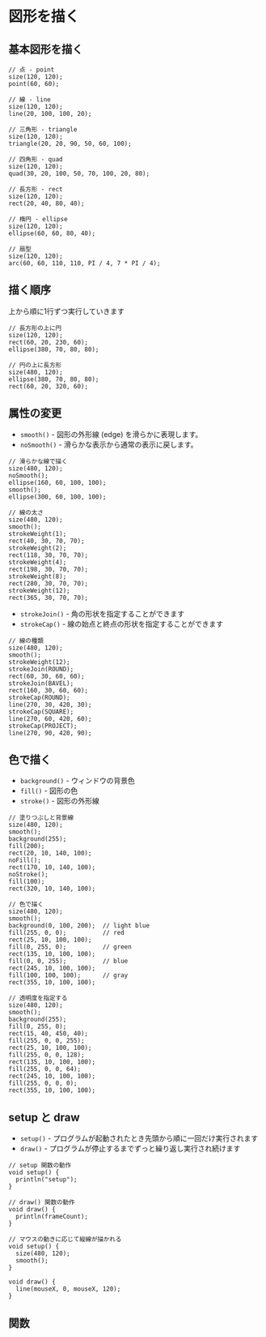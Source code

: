 # 図形を描く
## 基本図形を描く
```processing
// 点 - point
size(120, 120);
point(60, 60);
```

```processing
// 線 - line
size(120, 120);
line(20, 100, 100, 20);
```

```processing
// 三角形 - triangle
size(120, 120);
triangle(20, 20, 90, 50, 60, 100);
```

```processing
// 四角形 - quad
size(120, 120);
quad(30, 20, 100, 50, 70, 100, 20, 80);
```

```processing
// 長方形 - rect
size(120, 120);
rect(20, 40, 80, 40);
```

```processing
// 楕円 - ellipse
size(120, 120);
ellipse(60, 60, 80, 40);
```

```processing
// 扇型
size(120, 120);
arc(60, 60, 110, 110, PI / 4, 7 * PI / 4);
```

## 描く順序
上から順に1行ずつ実行していきます

```processing
// 長方形の上に円
size(120, 120);
rect(60, 20, 230, 60);
ellipse(380, 70, 80, 80);
```

```processing
// 円の上に長方形
size(480, 120);
ellipse(380, 70, 80, 80);
rect(60, 20, 320, 60);
```

## 属性の変更

- `smooth()` - 図形の外形線 (edge) を滑らかに表現します。
- `noSmooth()` - 滑らかな表示から通常の表示に戻します。

```processing
// 滑らかな線で描く
size(480, 120);
noSmooth();
ellipse(160, 60, 100, 100);
smooth();
ellipse(300, 60, 100, 100);
```

```processing
// 線の太さ
size(480, 120);
smooth();
strokeWeight(1);
rect(40, 30, 70, 70);
strokeWeight(2);
rect(118, 30, 70, 70);
strokeWeight(4);
rect(198, 30, 70, 70);
strokeWeight(8);
rect(280, 30, 70, 70);
strokeWeight(12);
rect(365, 30, 70, 70);
```

- `strokeJoin()` - 角の形状を指定することができます
- `strokeCap()` - 線の始点と終点の形状を指定することができます

```processing
// 線の種類
size(480, 120);
smooth();
strokeWeight(12);
strokeJoin(ROUND);
rect(60, 30, 60, 60);
strokeJoin(BAVEL);
rect(160, 30, 60, 60);
strokeCap(ROUND);
line(270, 30, 420, 30);
strokeCap(SQUARE);
line(270, 60, 420, 60);
strokeCap(PROJECT);
line(270, 90, 420, 90);
```

## 色で描く
- `background()` - ウィンドウの背景色
- `fill()` - 図形の色
- `stroke()` - 図形の外形線

```processing
// 塗りつぶしと背景線
size(480, 120);
smooth();
background(255);
fill(200);
rect(20, 10, 140, 100);
noFill();
rect(170, 10, 140, 100);
noStroke();
fill(100);
rect(320, 10, 140, 100);
```

```processing
// 色で描く
size(480, 120);
smooth();
background(0, 100, 200);  // light blue
fill(255, 0, 0);          // red
rect(25, 10, 100, 100);
fill(0, 255, 0);          // green
rect(135, 10, 100, 100);
fill(0, 0, 255);          // blue
rect(245, 10, 100, 100);
fill(100, 100, 100);      // gray
rect(355, 10, 100, 100);
```

```processing
// 透明度を指定する
size(480, 120);
smooth();
background(255);
fill(0, 255, 0);
rect(15, 40, 450, 40);
fill(255, 0, 0, 255);
rect(25, 10, 100, 100);
fill(255, 0, 0, 128);
rect(135, 10, 100, 100);
fill(255, 0, 0, 64);
rect(245, 10, 100, 100);
fill(255, 0, 0, 0);
rect(355, 10, 100, 100);
```

## setup と draw
- `setup()` - プログラムが起動されたとき先頭から順に一回だけ実行されます
- `draw()` - プログラムが停止するまでずっと繰り返し実行され続けます

```processing
// setup 関数の動作
void setup() {
  println("setup");
}
```

```processing
// draw() 関数の動作
void draw() {
  println(frameCount);
}
```

```processing
// マウスの動きに応じて縦線が描かれる
void setup() {
  size(480, 120);
  smooth();
}

void draw() {
  line(mouseX, 0, mouseX, 120);
}
```

## 関数
